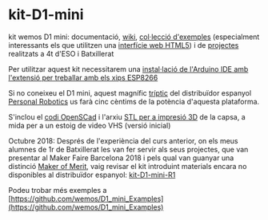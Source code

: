 # kit-D1-mini
kit wemos D1 mini: documentació, [wiki](https://github.com/jorts64/kit-D1-mini/wiki), [col·lecció d'exemples](https://github.com/jorts64/kit-D1-mini/releases/download/v1.0/examples.zip) (especialment interessants els que utilitzen una [interfície web HTML5](https://github.com/jorts64/kit-D1-mini/wiki/interf%C3%ADcie-web-HTML5)) i de [projectes](https://github.com/jorts64/kit-D1-mini/wiki/projectes) realitzats a 4t d'ESO i Batxillerat 

Per utilitzar aquest kit necessitarem una [instal·lació de l'Arduino IDE amb l'extensió per treballar amb els xips ESP8266](https://github.com/jorts64/kit-D1-mini/wiki/instal%C2%B7laci%C3%B3-de-l%27Arduino-IDE-amb-l%27extensi%C3%B3-per-treballar-amb-els-xips-ESP8266)

Si no coneixeu el D1 mini, aquest magnífic [tríptic](https://github.com/jorts64/kit-D1-mini/blob/master/docs/tr%C3%ADptico%20wemos%204.pdf) del distribuïdor espanyol [Personal Robotics](http://robotpersonal.es/es/89-wemoslolin) us farà cinc cèntims de la potència d'aquesta plataforma.

S'inclou el [codi OpenSCad](https://github.com/jorts64/kit-D1-mini/blob/master/docs/wemos%20kit%20R2.scad) i l'arxiu [STL per a impresió 3D](https://github.com/jorts64/kit-D1-mini/blob/master/docs/wemos%20kit%20R2.stl) de la capsa, a mida per a un estoig de video VHS (versió inicial)

Octubre 2018: Després de l'experiència del curs anterior, on els meus alumnes de 1r de Batxillerat les van fer servir als seus projectes, que van presentar al Maker Faire Barcelona 2018 i pels qual van guanyar una distinció [Maker of Merit](https://photos.app.goo.gl/EuWKkNK8kVJhk6tAA), vaig revisar el kit introduint materials encara no disponibles al distribuïdor espanyol: [kit-D1-mini-R1](https://github.com/jorts64/kit-D1-mini/wiki/kit-D1-mini-R1)

Podeu trobar més exemples a [https://github.com/wemos/D1_mini_Examples](https://github.com/wemos/D1_mini_Examples)
